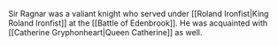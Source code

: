 Sir Ragnar was a valiant knight who served under [[Roland Ironfist|King Roland Ironfist]] at the [[Battle of Edenbrook]]. He was acquainted with [[Catherine Gryphonheart|Queen Catherine]] as well.

